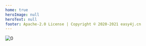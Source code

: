 ```yaml
---
home: true
heroImage: null
heroText: null
footer: Apache-2.0 License | Copyright © 2020-2021 easy4j.cn
---
```


![0](/developers.jpeg)